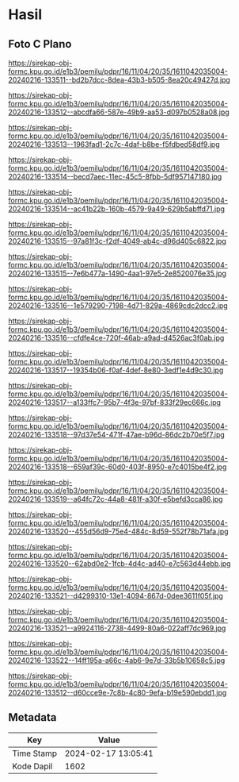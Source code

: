 # Hasil

## Foto C Plano

https://sirekap-obj-formc.kpu.go.id/e1b3/pemilu/pdpr/16/11/04/20/35/1611042035004-20240216-133511--bd2b7dcc-8dea-43b3-b505-8ea20c49427d.jpg

https://sirekap-obj-formc.kpu.go.id/e1b3/pemilu/pdpr/16/11/04/20/35/1611042035004-20240216-133512--abcdfa66-587e-49b9-aa53-d097b0528a08.jpg

https://sirekap-obj-formc.kpu.go.id/e1b3/pemilu/pdpr/16/11/04/20/35/1611042035004-20240216-133513--1963fad1-2c7c-4daf-b8be-f5fdbed58df9.jpg

https://sirekap-obj-formc.kpu.go.id/e1b3/pemilu/pdpr/16/11/04/20/35/1611042035004-20240216-133514--becd7aec-11ec-45c5-8fbb-5df957147180.jpg

https://sirekap-obj-formc.kpu.go.id/e1b3/pemilu/pdpr/16/11/04/20/35/1611042035004-20240216-133514--ac41b22b-160b-4579-9a49-629b5abffd71.jpg

https://sirekap-obj-formc.kpu.go.id/e1b3/pemilu/pdpr/16/11/04/20/35/1611042035004-20240216-133515--97a81f3c-f2df-4049-ab4c-d96d405c6822.jpg

https://sirekap-obj-formc.kpu.go.id/e1b3/pemilu/pdpr/16/11/04/20/35/1611042035004-20240216-133515--7e6b477a-1490-4aa1-97e5-2e8520076e35.jpg

https://sirekap-obj-formc.kpu.go.id/e1b3/pemilu/pdpr/16/11/04/20/35/1611042035004-20240216-133516--1e579290-7198-4d71-829a-4869cdc2dcc2.jpg

https://sirekap-obj-formc.kpu.go.id/e1b3/pemilu/pdpr/16/11/04/20/35/1611042035004-20240216-133516--cfdfe4ce-720f-46ab-a9ad-d4526ac3f0ab.jpg

https://sirekap-obj-formc.kpu.go.id/e1b3/pemilu/pdpr/16/11/04/20/35/1611042035004-20240216-133517--19354b06-f0af-4def-8e80-3edf1e4d9c30.jpg

https://sirekap-obj-formc.kpu.go.id/e1b3/pemilu/pdpr/16/11/04/20/35/1611042035004-20240216-133517--a133ffc7-95b7-4f3e-97bf-833f29ec666c.jpg

https://sirekap-obj-formc.kpu.go.id/e1b3/pemilu/pdpr/16/11/04/20/35/1611042035004-20240216-133518--97d37e54-471f-47ae-b96d-86dc2b70e5f7.jpg

https://sirekap-obj-formc.kpu.go.id/e1b3/pemilu/pdpr/16/11/04/20/35/1611042035004-20240216-133518--659af39c-60d0-403f-8950-e7c4015be4f2.jpg

https://sirekap-obj-formc.kpu.go.id/e1b3/pemilu/pdpr/16/11/04/20/35/1611042035004-20240216-133519--a64fc72c-44a8-481f-a30f-e5befd3cca86.jpg

https://sirekap-obj-formc.kpu.go.id/e1b3/pemilu/pdpr/16/11/04/20/35/1611042035004-20240216-133520--455d56d9-75e4-484c-8d59-552f78b71afa.jpg

https://sirekap-obj-formc.kpu.go.id/e1b3/pemilu/pdpr/16/11/04/20/35/1611042035004-20240216-133520--62abd0e2-1fcb-4d4c-ad40-e7c563d44ebb.jpg

https://sirekap-obj-formc.kpu.go.id/e1b3/pemilu/pdpr/16/11/04/20/35/1611042035004-20240216-133521--d4299310-13e1-4094-867d-0dee3611f05f.jpg

https://sirekap-obj-formc.kpu.go.id/e1b3/pemilu/pdpr/16/11/04/20/35/1611042035004-20240216-133521--a9924116-2738-4499-80a6-022aff7dc969.jpg

https://sirekap-obj-formc.kpu.go.id/e1b3/pemilu/pdpr/16/11/04/20/35/1611042035004-20240216-133522--14ff195a-a66c-4ab6-9e7d-33b5b10658c5.jpg

https://sirekap-obj-formc.kpu.go.id/e1b3/pemilu/pdpr/16/11/04/20/35/1611042035004-20240216-133512--d60cce9e-7c8b-4c80-9efa-b19e590ebdd1.jpg


## Metadata

| Key        | Value               |
| ---------- | ------------------- |
| Time Stamp | 2024-02-17 13:05:41 |
| Kode Dapil | 1602                |



